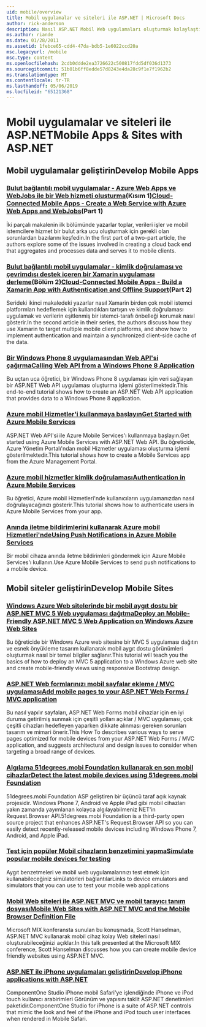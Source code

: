 ```yaml
---
uid: mobile/overview
title: Mobil uygulamalar ve siteleri ile ASP.NET | Microsoft Docs
author: rick-anderson
description: Nasıl ASP.NET Mobil Web uygulamaları oluşturmak kolaylaştırdığını öğrenin
ms.author: riande
ms.date: 01/28/2011
ms.assetid: 1febce65-cdd4-47da-bdb5-1e6022ccd20a
msc.legacyurl: /mobile
msc.type: content
ms.openlocfilehash: 2cdb0ddde2ea3726622c500817fdd5df036d1373
ms.sourcegitcommit: 51b01b6ff8edde57d8243e4da28c9f1e7f1962b2
ms.translationtype: MT
ms.contentlocale: tr-TR
ms.lasthandoff: 05/06/2019
ms.locfileid: "65121368"
---
```

# <a name="mobile-apps--sites-with-aspnet"></a><span data-ttu-id="a3ece-103">Mobil uygulamalar ve siteleri ile ASP.NET</span><span class="sxs-lookup"><span data-stu-id="a3ece-103">Mobile Apps & Sites with ASP.NET</span></span>

## <a name="develop-mobile-apps"></a><span data-ttu-id="a3ece-104">Mobil uygulamalar geliştirin</span><span class="sxs-lookup"><span data-stu-id="a3ece-104">Develop Mobile Apps</span></span>

### <a name="cloud-connected-mobile-apps---create-a-web-service-with-azure-web-apps-and-webjobshttpsmsdnmicrosoftcommagazinemt185572part-1"></a><span data-ttu-id="a3ece-105">[Bulut bağlantılı mobil uygulamalar - Azure Web Apps ve WebJobs ile bir Web hizmeti oluşturma](https://msdn.microsoft.com/magazine/mt185572)(Kısım 1)</span><span class="sxs-lookup"><span data-stu-id="a3ece-105">[Cloud-Connected Mobile Apps - Create a Web Service with Azure Web Apps and WebJobs](https://msdn.microsoft.com/magazine/mt185572)(Part 1)</span></span>

<span data-ttu-id="a3ece-106">İki parçalı makalenin ilk bölümünde yazarlar toplar, verileri işler ve mobil istemcilere hizmet bir bulut arka ucu oluşturmak için gerekli olan sorunlardan bazılarını keşfedin.</span><span class="sxs-lookup"><span data-stu-id="a3ece-106">In the first part of a two-part article, the authors explore some of the issues involved in creating a cloud back end that aggregates and processes data and serves it to mobile clients.</span></span>

### <a name="cloud-connected-mobile-apps---build-a-xamarin-app-with-authentication-and-offline-supporthttpsmsdnmicrosoftcommagazinemt422581aspxpart-2"></a><span data-ttu-id="a3ece-107">[Bulut bağlantılı mobil uygulamalar - kimlik doğrulaması ve çevrimdışı destek içeren bir Xamarin uygulaması derleme](https://msdn.microsoft.com/magazine/mt422581.aspx)(Bölüm 2)</span><span class="sxs-lookup"><span data-stu-id="a3ece-107">[Cloud-Connected Mobile Apps - Build a Xamarin App with Authentication and Offline Support](https://msdn.microsoft.com/magazine/mt422581.aspx)(Part 2)</span></span>

<span data-ttu-id="a3ece-108">Serideki ikinci makaledeki yazarlar nasıl Xamarin birden çok mobil istemci platformları hedeflemek için kullandıkları tartışın ve kimlik doğrulaması uygulamak ve verilerin eşitlenmiş bir istemci-tarafı önbelleği korumak nasıl gösterir.</span><span class="sxs-lookup"><span data-stu-id="a3ece-108">In the second article in their series, the authors discuss how they use Xamarin to target multiple mobile client platforms, and show how to implement authentication and maintain a synchronized client-side cache of the data.</span></span>

### <a name="calling-web-api-from-a-windows-phone-8-applicationweb-apioverviewmobile-clientscalling-web-api-from-a-windows-phone-8-applicationmd"></a>[<span data-ttu-id="a3ece-109">Bir Windows Phone 8 uygulamasından Web API'si çağırma</span><span class="sxs-lookup"><span data-stu-id="a3ece-109">Calling Web API from a Windows Phone 8 Application</span></span>](../web-api/overview/mobile-clients/calling-web-api-from-a-windows-phone-8-application.md)

<span data-ttu-id="a3ece-110">Bu uçtan uca öğretici, bir Windows Phone 8 uygulaması için veri sağlayan bir ASP.NET Web API uygulaması oluşturma işlemi gösterilmektedir.</span><span class="sxs-lookup"><span data-stu-id="a3ece-110">This end-to-end tutorial shows how to create an ASP.NET Web API application that provides data to a Windows Phone 8 application.</span></span>

### <a name="get-started-with-azure-mobile-serviceshttpsazuremicrosoftcomdocumentationarticlesmobile-services-dotnet-backend-windows-store-dotnet-get-startedwtmcidzumoaspnet"></a>[<span data-ttu-id="a3ece-111">Azure mobil Hizmetler'i kullanmaya başlayın</span><span class="sxs-lookup"><span data-stu-id="a3ece-111">Get Started with Azure Mobile Services</span></span>](https://azure.microsoft.com/documentation/articles/mobile-services-dotnet-backend-windows-store-dotnet-get-started?WT.mc_id=zumo_aspnet)

<span data-ttu-id="a3ece-112">ASP.NET Web API'si ile Azure Mobile Services'ı kullanmaya başlayın.</span><span class="sxs-lookup"><span data-stu-id="a3ece-112">Get started using Azure Mobile Services with ASP.NET Web API.</span></span> <span data-ttu-id="a3ece-113">Bu öğreticide, Azure Yönetim Portalı'ndan mobil Hizmetler uygulaması oluşturma işlemi gösterilmektedir.</span><span class="sxs-lookup"><span data-stu-id="a3ece-113">This tutorial shows how to create a Mobile Services app from the Azure Management Portal.</span></span>

### <a name="authentication-in-azure-mobile-serviceshttpsazuremicrosoftcomdocumentationarticlesmobile-services-dotnet-backend-windows-store-dotnet-get-started-userswtmcidzumoaspnet"></a>[<span data-ttu-id="a3ece-114">Azure mobil hizmetler kimlik doğrulaması</span><span class="sxs-lookup"><span data-stu-id="a3ece-114">Authentication in Azure Mobile Services</span></span>](https://azure.microsoft.com/documentation/articles/mobile-services-dotnet-backend-windows-store-dotnet-get-started-users/?WT.mc_id=zumo_aspnet)

<span data-ttu-id="a3ece-115">Bu öğretici, Azure mobil Hizmetleri'nde kullanıcıların uygulamanızdan nasıl doğrulayacağınızı gösterir.</span><span class="sxs-lookup"><span data-stu-id="a3ece-115">This tutorial shows how to authenticate users in Azure Mobile Services from your app.</span></span>

### <a name="using-push-notifications-in-azure-mobile-serviceshttpsazuremicrosoftcomdocumentationarticlesmobile-services-dotnet-backend-windows-store-dotnet-get-started-pushwtmcidzumoaspnet"></a>[<span data-ttu-id="a3ece-116">Anında iletme bildirimlerini kullanarak Azure mobil Hizmetleri'nde</span><span class="sxs-lookup"><span data-stu-id="a3ece-116">Using Push Notifications in Azure Mobile Services</span></span>](https://azure.microsoft.com/documentation/articles/mobile-services-dotnet-backend-windows-store-dotnet-get-started-push/?WT.mc_id=zumo_aspnet)

<span data-ttu-id="a3ece-117">Bir mobil cihaza anında iletme bildirimleri göndermek için Azure Mobile Services'ı kullanın.</span><span class="sxs-lookup"><span data-stu-id="a3ece-117">Use Azure Mobile Services to send push notifications to a mobile device.</span></span>

## <a name="develop-mobile-sites"></a><span data-ttu-id="a3ece-118">Mobil siteler geliştirin</span><span class="sxs-lookup"><span data-stu-id="a3ece-118">Develop Mobile Sites</span></span>

### <a name="deploy-an-mobile-friendly-aspnet-mvc-5-web-application-on-windows-azure-web-siteshttpsdocsmicrosoftcomazureapp-service-webweb-sites-dotnet-deploy-aspnet-mvc-mobile-app"></a>[<span data-ttu-id="a3ece-119">Windows Azure Web sitelerinde bir mobil aygıt dostu bir ASP.NET MVC 5 Web uygulaması dağıtma</span><span class="sxs-lookup"><span data-stu-id="a3ece-119">Deploy an Mobile-Friendly ASP.NET MVC 5 Web Application on Windows Azure Web Sites</span></span>](https://docs.microsoft.com/azure/app-service-web/web-sites-dotnet-deploy-aspnet-mvc-mobile-app)

<span data-ttu-id="a3ece-120">Bu öğreticide bir Windows Azure web sitesine bir MVC 5 uygulaması dağıtın ve esnek önyükleme tasarım kullanarak mobil aygıt dostu görünümleri oluşturmak nasıl bir temel bilgiler sağlanır.</span><span class="sxs-lookup"><span data-stu-id="a3ece-120">This tutorial will teach you the basics of how to deploy an MVC 5 application to a Windows Azure web site and create mobile-friendly views using responsive Bootstrap design.</span></span>

### <a name="add-mobile-pages-to-your-aspnet-web-forms--mvc-applicationwhitepapersadd-mobile-pages-to-your-aspnet-web-forms-mvc-applicationmd"></a>[<span data-ttu-id="a3ece-121">ASP.NET Web formlarınızı mobil sayfalar ekleme / MVC uygulaması</span><span class="sxs-lookup"><span data-stu-id="a3ece-121">Add mobile pages to your ASP.NET Web Forms / MVC application</span></span>](../whitepapers/add-mobile-pages-to-your-aspnet-web-forms-mvc-application.md)

<span data-ttu-id="a3ece-122">Bu nasıl yapılır sayfaları, ASP.NET Web Forms mobil cihazlar için en iyi duruma getirilmiş sunmak için çeşitli yolları açıklar / MVC uygulaması, çok çeşitli cihazları hedefleyen yaparken dikkate alınması gereken sorunları tasarım ve mimari önerir.</span><span class="sxs-lookup"><span data-stu-id="a3ece-122">This How To describes various ways to serve pages optimized for mobile devices from your ASP.NET Web Forms / MVC application, and suggests architectural and design issues to consider when targeting a broad range of devices.</span></span>

### <a name="detect-the-latest-mobile-devices-using-51degreesmobi-foundationhttpsgithubcom51degreesdotnet-device-detection"></a>[<span data-ttu-id="a3ece-123">Algılama 51degrees.mobi Foundation kullanarak en son mobil cihazlar</span><span class="sxs-lookup"><span data-stu-id="a3ece-123">Detect the latest mobile devices using 51degrees.mobi Foundation</span></span>](https://github.com/51Degrees/dotNET-Device-Detection)

<span data-ttu-id="a3ece-124">51degrees.mobi Foundation ASP geliştiren bir üçüncü taraf açık kaynak projesidir. Windows Phone 7, Android ve Apple iPad gibi mobil cihazları yakın zamanda yayımlanan kolayca algılayabilmeniz NET'in Request.Browser API.</span><span class="sxs-lookup"><span data-stu-id="a3ece-124">51degrees.mobi Foundation is a third-party open source project that enhances ASP.NET's Request.Browser API so you can easily detect recently-released mobile devices including Windows Phone 7, Android, and Apple iPad.</span></span>

### <a name="simulate-popular-mobile-devices-for-testingdevice-simulatorsmd"></a>[<span data-ttu-id="a3ece-125">Test için popüler Mobil cihazların benzetimini yapma</span><span class="sxs-lookup"><span data-stu-id="a3ece-125">Simulate popular mobile devices for testing</span></span>](device-simulators.md)

<span data-ttu-id="a3ece-126">Aygıt benzetmeleri ve mobil web uygulamalarınızı test etmek için kullanabileceğiniz simülatörleri bağlantılar</span><span class="sxs-lookup"><span data-stu-id="a3ece-126">Links to device emulators and simulators that you can use to test your mobile web applications</span></span>

### <a name="mobile-web-sites-with-aspnet-mvc-and-the-mobile-browser-definition-filehttpwwwhanselmancomblogmixmobilewebsiteswithaspnetmvcandthemobilebrowserdefinitionfileaspx"></a>[<span data-ttu-id="a3ece-127">Mobil Web siteleri ile ASP.NET MVC ve mobil tarayıcı tanım dosyası</span><span class="sxs-lookup"><span data-stu-id="a3ece-127">Mobile Web Sites with ASP.NET MVC and the Mobile Browser Definition File</span></span>](http://www.hanselman.com/blog/MixMobileWebSitesWithASPNETMVCAndTheMobileBrowserDefinitionFile.aspx)

<span data-ttu-id="a3ece-128">Microsoft MIX konferansta sunulan bu konuşmada, Scott Hanselman, ASP.NET MVC kullanarak mobil cihaz kolay Web siteleri nasıl oluşturabileceğinizi açıklar.</span><span class="sxs-lookup"><span data-stu-id="a3ece-128">In this talk presented at the Microsoft MIX conference, Scott Hanselman discusses how you can create mobile device friendly websites using ASP.NET MVC.</span></span>

### <a name="develop-iphone-applications-with-aspnethttplabscomponentonecomiphone"></a>[<span data-ttu-id="a3ece-129">ASP.NET ile iPhone uygulamaları geliştirin</span><span class="sxs-lookup"><span data-stu-id="a3ece-129">Develop iPhone applications with ASP.NET</span></span>](http://labs.componentone.com/iPhone/)

<span data-ttu-id="a3ece-130">ComponentOne Studio iPhone mobil Safari'ye işlendiğinde iPhone ve iPod touch kullanıcı arabirimleri Görünüm ve yapısını taklit ASP.NET denetimleri paketidir.</span><span class="sxs-lookup"><span data-stu-id="a3ece-130">ComponentOne Studio for iPhone is a suite of ASP.NET controls that mimic the look and feel of the iPhone and iPod touch user interfaces when rendered in Mobile Safari.</span></span>
